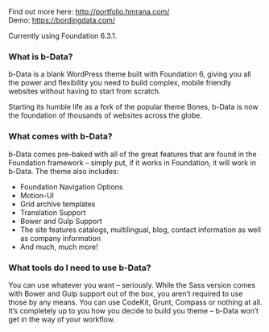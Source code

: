 Find out more here: http://portfolio.hmrana.com/  
Demo: https://bordingdata.com/

Currently using Foundation 6.3.1.

### What is b-Data?
b-Data is a blank WordPress theme built with Foundation 6, giving you all the power and flexibility you need to build complex, mobile friendly websites without having to start from scratch.

Starting its humble life as a fork of the popular theme Bones, b-Data is now the foundation of thousands of websites across the globe.

### What comes with b-Data?
b-Data comes pre-baked with all of the great features that are found in the Foundation framework – simply put, if it works in Foundation, it will work in b-Data. The theme also includes:

- Foundation Navigation Options
- Motion-UI
- Grid archive templates
- Translation Support
- Bower and Gulp Support
- The site features catalogs, multilingual, blog, contact information as well as company information
- And much, much more!

### What tools do I need to use b-Data?
You can use whatever you want – seriously. While the Sass version comes with Bower and Gulp support out of the box, you aren’t required to use those by any means. You can use CodeKit, Grunt, Compass or nothing at all. It’s completely up to you how you decide to build you theme – b-Data won’t get in the way of your workflow.
